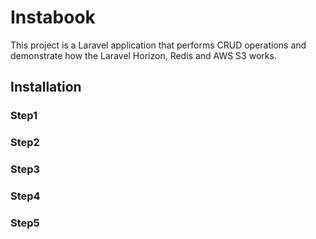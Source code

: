 # Instabook
This project is a Laravel application that performs CRUD operations and demonstrate how the Laravel Horizon, Redis and AWS S3 works. 

## Installation


### Step1

### Step2

### Step3

### Step4

### Step5
